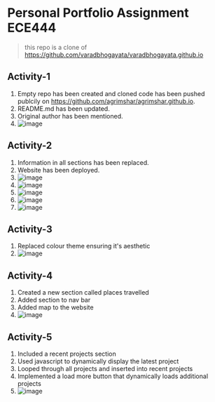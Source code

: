 # Personal Portfolio Assignment ECE444

> this repo is a clone of https://github.com/varadbhogayata/varadbhogayata.github.io

## Activity-1

1. Empty repo has been created and cloned code has been pushed publcily on https://github.com/agrimshar/agrimshar.github.io.
2. README.md has been updated.
3. Original author has been mentioned.
4. ![image](https://github.com/user-attachments/assets/c28875c2-3883-406e-aa8f-01402124dc3a)

## Activity-2

1. Information in all sections has been replaced.
2. Website has been deployed.
3. ![image](https://github.com/user-attachments/assets/3773641f-fee3-42a0-877a-1214fb1a4165)
4. ![image](https://github.com/user-attachments/assets/82e99dce-5ead-4949-8e5e-fee4b02aa8df)
5. ![image](https://github.com/user-attachments/assets/0b1bcaf5-44a8-4b59-95b1-1eb69bb8a845)
6. ![image](https://github.com/user-attachments/assets/28892930-5337-4831-8eb8-6135f9d9c03b)
7. ![image](https://github.com/user-attachments/assets/eef01dd7-bc35-459f-9410-0caaaa1fa85f)

## Activity-3

1. Replaced colour theme ensuring it's aesthetic
2. ![image](https://github.com/user-attachments/assets/8e6c40bf-4551-4dd3-83c3-5d6388494982)

## Activity-4

1. Created a new section called places travelled
2. Added section to nav bar
3. Added map to the website
4. ![image](https://github.com/user-attachments/assets/9db2f54f-93bb-4e41-8bf3-01aec2632316)

## Activity-5

1. Included a recent projects section
2. Used javascript to dynamically display the latest project
3. Looped through all projects and inserted into recent projects
4. Implemented a load more button that dynamically loads additional projects
5. ![image](https://github.com/user-attachments/assets/e201c9b2-4f00-4893-bc4f-9fc590f3fa72)








